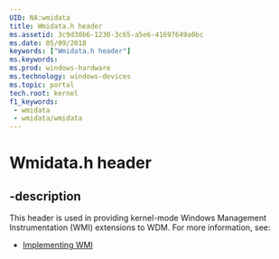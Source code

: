 ```yaml
---
UID: NA:wmidata
title: Wmidata.h header
ms.assetid: 3c9d30b6-1230-3c65-a5e6-41697649a0bc
ms.date: 05/09/2018
keywords: ["Wmidata.h header"]
ms.keywords: 
ms.prod: windows-hardware
ms.technology: windows-devices
ms.topic: portal
tech.root: kernel
f1_keywords:
 - wmidata
 - wmidata/wmidata
---
```


# Wmidata.h header


## -description

This header is used in providing kernel-mode Windows Management Instrumentation (WMI) extensions to WDM. For more information, see:

- [Implementing WMI](/windows-hardware/drivers/kernel/implementing-wmi)